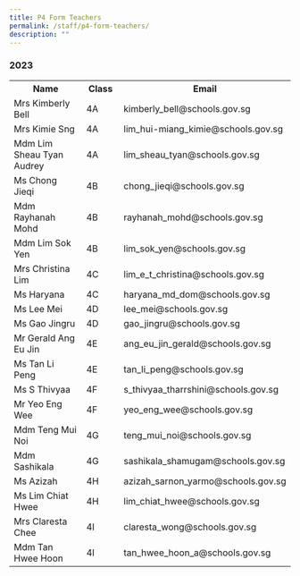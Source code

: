 ```yaml
---
title: P4 Form Teachers
permalink: /staff/p4-form-teachers/
description: ""
---
```

### **2023**
<table>
    <tr style="width:100%">
        <th style="width:35%">Name</th>
        <th style="width:15%">Class</th>
        <th style="width:50%">Email</th>
    </tr>
    <tr>
        <td>Mrs Kimberly Bell</td>
        <td>4A</td>
        <td>kimberly_bell@schools.gov.sg</td>
    </tr>
    <tr>
        <td>Mrs Kimie Sng</td>
        <td>4A</td>
        <td>lim_hui-miang_kimie@schools.gov.sg</td>
    </tr>
    <tr>
        <td>Mdm Lim Sheau Tyan Audrey</td>
        <td>4A</td>
        <td>lim_sheau_tyan@schools.gov.sg</td>
    </tr>
    <tr>
        <td>Ms Chong Jieqi</td>
        <td>4B</td>
        <td>chong_jieqi@schools.gov.sg&nbsp;&nbsp;</td>
    </tr>
    <tr>
        <td>Mdm Rayhanah Mohd</td>
        <td>4B</td>
        <td>rayhanah_mohd@schools.gov.sg</td>
    </tr>
    <tr>
        <td>Mdm Lim Sok Yen</td>
        <td>4B</td>
        <td>lim_sok_yen@schools.gov.sg</td>
    </tr>
    <tr>
        <td>Mrs Christina Lim</td>
        <td>4C</td>
        <td>lim_e_t_christina@schools.gov.sg</td>
    </tr>
    <tr>
        <td>Ms Haryana </td>
        <td>4C</td>
        <td>haryana_md_dom@schools.gov.sg</td>
    </tr>
    <tr>
        <td>Ms Lee Mei</td>
        <td>4D</td>
        <td>lee_mei@schools.gov.sg</td>
    </tr>
    <tr>
        <td>Ms Gao Jingru</td>
        <td>4D</td>
        <td>gao_jingru@schools.gov.sg</td>
    </tr>
    <tr>
        <td>Mr Gerald Ang Eu Jin</td>
        <td>4E</td>
        <td>ang_eu_jin_gerald@schools.gov.sg</td>
    </tr>
    <tr>
        <td>Ms Tan Li Peng</td>
        <td>4E</td>
        <td>tan_li_peng@schools.gov.sg</td>
    </tr>
    <tr>
        <td>Ms S Thivyaa</td>
        <td>4F</td>
        <td>s_thivyaa_tharrshini@schools.gov.sg</td>
    </tr>
    <tr>
        <td>Mr Yeo Eng Wee</td>
        <td>4F</td>
        <td>yeo_eng_wee@schools.gov.sg</td>
    </tr>
    <tr>
        <td>Mdm Teng Mui Noi</td>
        <td>4G</td>
        <td>teng_mui_noi@schools.gov.sg</td>
    </tr>
    <tr>
        <td>Mdm Sashikala</td>
        <td>4G</td>
        <td>sashikala_shamugam@schools.gov.sg</td>
    </tr>
    <tr>
        <td>Ms Azizah</td>
        <td>4H</td>
        <td>azizah_sarnon_yarmo@schools.gov.sg</td>
    </tr>
    <tr>
        <td>Ms Lim Chiat Hwee</td>
        <td>4H</td>
        <td>lim_chiat_hwee@schools.gov.sg</td>
    </tr>
    <tr>
        <td>Mrs Claresta Chee</td>
        <td>4I</td>
        <td>claresta_wong@schools.gov.sg</td>
    </tr>
    <tr>
        <td>Mdm Tan Hwee Hoon</td>
        <td>4I</td>
        <td>tan_hwee_hoon_a@schools.gov.sg</td>
    </tr>
</table>